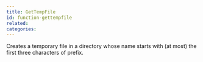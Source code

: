 ```yaml
---
title: GetTempFile
id: function-gettempfile
related:
categories:
---
```


Creates a temporary file in a directory whose name starts with
        (at most) the first three characters of prefix.